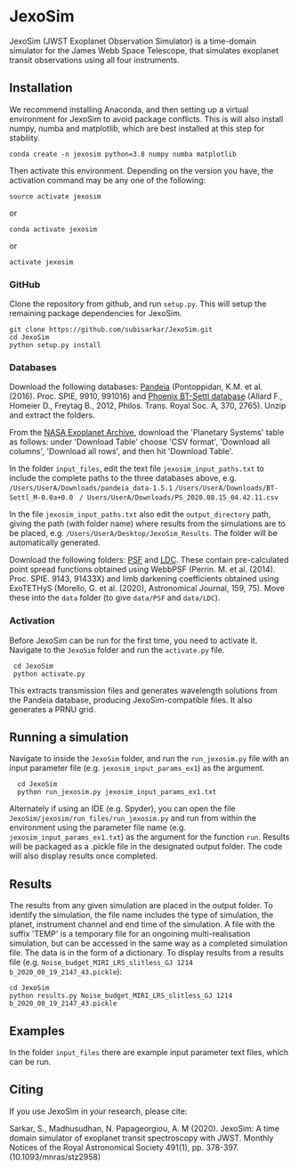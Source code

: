 # JexoSim

JexoSim (JWST Exoplanet Observation Simulator) is a time-domain simulator for the James Webb Space Telescope, that simulates exoplanet transit observations using all four instruments.

Installation
------
We recommend installing Anaconda, and then setting up a virtual environment for JexoSim to avoid package conflicts.  This is will also install numpy, numba and matplotlib, which are best installed at this step for stability.  

    conda create -n jexosim python=3.8 numpy numba matplotlib

Then activate this environment. Depending on the version you have, the activation command may be any one of the following:

    source activate jexosim
    
or    

    conda activate jexosim
    
or    
    
    activate jexosim
      

### GitHub

Clone the repository from github, and run `setup.py`.  This will setup the remaining package dependencies for JexoSim.

    git clone https://github.com/subisarkar/JexoSim.git
    cd JexoSim
    python setup.py install
    
### Databases

Download the following databases:  [Pandeia](https://stsci.app.box.com/v/pandeia-refdata-v1p5p1/) (Pontoppidan, K.M. et al. (2016). Proc. SPIE, 9910, 991016) and [Phoenix BT-Settl database](https://phoenix.ens-lyon.fr/Grids/BT-Settl/CIFIST2011_2015/FITS/BT-Settl_M-0.0a+0.0.tar) (Allard F., Homeier D., Freytag B., 2012, Philos. Trans. Royal Soc. A, 370, 2765).  Unzip and extract the folders.

From the [NASA Exoplanet Archive](https://exoplanetarchive.ipac.caltech.edu/cgi-bin/TblView/nph-tblView?app=ExoTbls&config=PS&constraint=default_flag=1), download the 'Planetary Systems' table as follows: under 'Download Table' choose 'CSV format', 'Download all columns', 'Download all rows', and then hit 'Download Table'.

In the folder `input_files`, edit the text file `jexosim_input_paths.txt` to include the complete paths to the three databases above, e.g.   `/Users/UserA/Downloads/pandeia_data-1.5.1`   `/Users/UserA/Downloads/BT-Settl_M-0.0a+0.0 `   `/ Users/UserA/Downloads/PS_2020.08.15_04.42.11.csv`

In the  file `jexosim_input_paths.txt` also edit the  `output_directory` path, giving the path (with folder name) where results from the simulations are to be placed, e.g.   `/Users/UserA/Desktop/JexoSim_Results`.  The folder will be automatically generated.  

Download the following folders: [PSF](https://drive.google.com/file/d/1sh7jHOA9vTQWst9dXo5DeGDXq_ZBK8IU/view?usp=sharing) and [LDC](https://drive.google.com/file/d/1Vg10lp_Pfyrii1fg2B6QhjuyTLlYImq4/view?usp=sharing).  These contain pre-calculated point spread functions obtained using WebbPSF (Perrin. M. et al. (2014). Proc. SPIE. 9143, 91433X) and limb darkening coefficients obtained using ExoTETHyS (Morello, G. et al. (2020), Astronomical Journal, 159, 75).  Move these into the 
`data` folder (to give `data/PSF` and `data/LDC`).

### Activation
Before JexoSim can be run for the first time, you need to activate it.  Navigate to the `JexoSim` folder and run the `activate.py` file.  

     cd JexoSim
     python activate.py
 
 This extracts transmission files and generates wavelength solutions from the Pandeia database, producing JexoSim-compatible files.  It also generates a PRNU grid.
 

Running a simulation
------
Navigate to inside the `JexoSim` folder, and run the `run_jexosim.py` file with an input parameter file (e.g. `jexosim_input_params_ex1`) as the argument.

      cd JexoSim
      python run_jexosim.py jexosim_input_params_ex1.txt
      
Alternately if using an IDE (e.g. Spyder), you can open the file `JexoSim/jexosim/run_files/run_jexosim.py` and run from within the environment using the parameter file name (e.g. `jexosim_input_params_ex1.txt`) as the argument for the function `run`.  Results will be packaged as a .pickle file in the designated output folder.  The code will also display results once completed.

Results
------
The results from any given simulation are placed in the output folder.  To identify the simulation, the file name includes the type of simulation, the planet, instrument channel and end time of the simulation.  A file with the suffix 'TEMP' is a temporary file for an ongoining multi-realisation simulation, but can be accessed in the same way as a completed simulation file.  The data is in the form of a dictionary.   To display results from a results file (e.g. `Noise_budget_MIRI_LRS_slitless_GJ 1214 b_2020_08_19_2147_43.pickle`):

    cd JexoSim
    python results.py Noise_budget_MIRI_LRS_slitless_GJ 1214 b_2020_08_19_2147_43.pickle


Examples
------
In the folder `input_files` there are example input parameter text files, which can be run.  

Citing
------

If you use JexoSim in your research, please cite:

Sarkar, S., Madhusudhan, N. Papageorgiou, A.  M (2020). JexoSim: A time domain simulator of exoplanet transit spectroscopy with JWST. Monthly Notices of the Royal Astronomical Society 491(1), pp. 378-397. (10.1093/mnras/stz2958)
